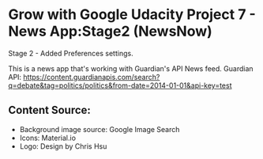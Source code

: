 # Grow with Google Udacity Project 7 - News App:Stage2 (NewsNow)

Stage 2 - Added Preferences settings.

This is a news app that's working with Guardian's API News feed.
Guardian API: https://content.guardianapis.com/search?q=debate&tag=politics/politics&from-date=2014-01-01&api-key=test

## Content Source:
- Background image source: Google Image Search
- Icons: Material.io
- Logo: Design by Chris Hsu

